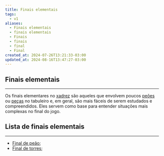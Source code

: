 ```yaml
---
title: Finais elementais
tags:
  - v1
aliases:
  - Finais elementais
  - finais elementais
  - Finais
  - finais
  - final
  - Final
created_at: 2024-07-26T13:21:33-03:00
updated_at: 2024-08-16T13:47:27-03:00
---
```


## Finais elementais
---
Os finais elementares no [xadrez](../../../../sementes/2024/07/06/Xadrez.md) são aqueles que envolvem poucos [peões](Xadrez_Peao.md) ou [peças](Xadrez_Pecas.md) no tabuleiro e, em geral, são mais fáceis de serem estudados e compreendidos. Eles servem como base para entender situações mais complexas no final do jogo.

## Lista de finais elementais
---
- [Final de peão](../../../../rascunhos/2024/07/26/Xadrez_Final_de_peao.md);
- [Final de torres](../08/Xadrez_Final_de_torres.md);